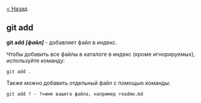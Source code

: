 [< Назад](/git_general.md)

## git add

**git add *[файл]*** - добавляет файл в индекс.

Чтобы добавить все файлы в каталоге в индекс (кроме игнорируемых), используйте команду:

``` bash=
git add .
```

Также можно добавить отдельный файл с помощью команды:

``` bash=
git add ? - ?=имя вашего файла, например readme.md
```
